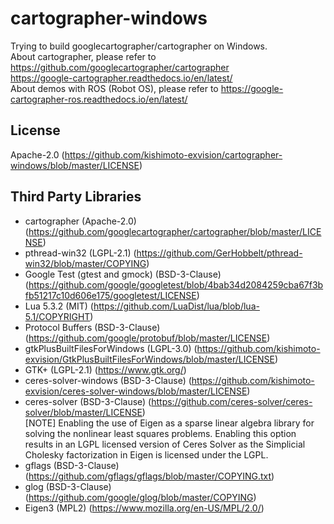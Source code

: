 # cartographer-windows

Trying to build googlecartographer/cartographer on Windows.  
About cartographer, please refer to  
<https://github.com/googlecartographer/cartographer>  
<https://google-cartographer.readthedocs.io/en/latest/>  
About demos with ROS (Robot OS), please refer to
<https://google-cartographer-ros.readthedocs.io/en/latest/>  

## License
Apache-2.0 (<https://github.com/kishimoto-exvision/cartographer-windows/blob/master/LICENSE>)  

## Third Party Libraries
* cartographer (Apache-2.0) (<https://github.com/googlecartographer/cartographer/blob/master/LICENSE>)
* pthread-win32 (LGPL-2.1) (<https://github.com/GerHobbelt/pthread-win32/blob/master/COPYING>)
* Google Test (gtest and gmock) (BSD-3-Clause) (<https://github.com/google/googletest/blob/4bab34d2084259cba67f3bfb51217c10d606e175/googletest/LICENSE>)
* Lua 5.3.2 (MIT) (<https://github.com/LuaDist/lua/blob/lua-5.1/COPYRIGHT>)
* Protocol Buffers (BSD-3-Clause) (<https://github.com/google/protobuf/blob/master/LICENSE>)
* gtkPlusBuiltFilesForWindows (LGPL-3.0) (<https://github.com/kishimoto-exvision/GtkPlusBuiltFilesForWindows/blob/master/LICENSE>)
* GTK+ (LGPL-2.1) (<https://www.gtk.org/>)
* ceres-solver-windows (BSD-3-Clause) (<https://github.com/kishimoto-exvision/ceres-solver-windows/blob/master/LICENSE>)
* ceres-solver (BSD-3-Clause) (<https://github.com/ceres-solver/ceres-solver/blob/master/LICENSE>)  
  [NOTE] Enabling the use of Eigen as a sparse linear algebra library for solving the nonlinear least squares problems.  Enabling this option results in an LGPL licensed version of Ceres Solver as the Simplicial Cholesky factorization in Eigen is licensed under the LGPL.
* gflags (BSD-3-Clause) (<https://github.com/gflags/gflags/blob/master/COPYING.txt>)
* glog (BSD-3-Clause) (<https://github.com/google/glog/blob/master/COPYING>)
* Eigen3 (MPL2) (<https://www.mozilla.org/en-US/MPL/2.0/>)
